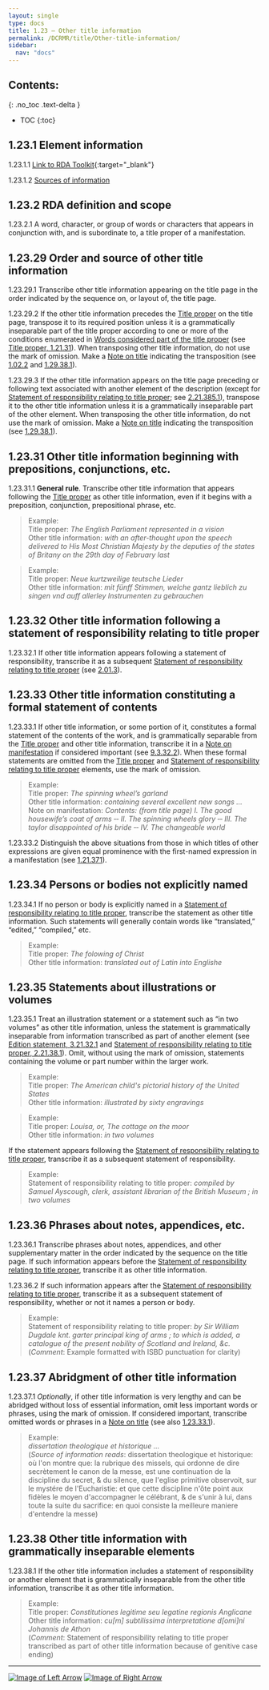 ```yaml
---
layout: single
type: docs
title: 1.23 — Other title information
permalink: /DCRMR/title/Other-title-information/
sidebar:
  nav: "docs"
---
```


## Contents:
{: .no_toc .text-delta }

- TOC
{:toc}

## 1.23.1 Element information

<a name="1.23.1.1">1.23.1.1</a> [Link to RDA Toolkit](https://beta.rdatoolkit.org/Content?externalId=en-US_ala-d12e7ee9-4a94-3ea6-8bb5-5e3ec97a91e9){:target="_blank"}

<a name="1.23.1.2">1.23.1.2</a> [Sources of information](/DCRMR/title/#1011-sources-of-information)

## 1.23.2 RDA definition and scope

<a name="1.23.2.1">1.23.2.1</a> A word, character, or group of words or characters that appears in conjunction with, and is subordinate to, a title proper of a manifestation.

## 1.23.29 Order and source of other title information

<a name="1.23.29.1">1.23.29.1</a> Transcribe other title information appearing on the title page in the order indicated by the sequence on, or layout of, the title page.

<a name="1.23.29.2">1.23.29.2</a> If the other title information precedes the [Title proper](/DCRMR/title/Title-proper/) on the title page, transpose it to its required position unless it is a grammatically inseparable part of the title proper according to one or more of the conditions enumerated in [Words considered part of the title proper](/DCRMR/title/Title-proper/#12131-words-considered-part-of-the-title-proper) (see [Title proper, 1.21.31](/DCRMR/title/Title-proper/#12131-words-considered-part-of-the-title-proper)). When transposing other title information, do not use the mark of omission. Make a [Note on title](/DCRMR/title/Note-on-title/) indicating the transposition (see [1.02.2](/DCRMR/title/#1012-element-order) and [1.29.38.1](/DCRMR/title/Note-on-title/#1.29.38.1)).

<a name="1.23.29.3">1.23.29.3</a> If the other title information appears on the title page preceding or following text associated with another element of the description (except for [Statement of responsibility relating to title proper](/DCRMR/sor/Statement-of-responsibility-relating-to-title-proper/); see [2.21.385.1](/DCRMR/sor/Statement-of-responsibility-relating-to-title-proper/#2.21.385.1)), transpose it to the other title information unless it is a grammatically inseparable part of the other element. When transposing the other title information, do not use the mark of omission. Make a [Note on title](/DCRMR/title/Note-on-title/) indicating the transposition (see [1.29.38.1](/DCRMR/title/Note-on-title/#1.29.38.1)).
  
## 1.23.31 Other title information beginning with prepositions, conjunctions, etc.

<a name="1.23.31.1">1.23.31.1</a> **General rule**. Transcribe other title information that appears following the [Title proper](/DCRMR/title/Title-proper/) as other title information, even if it begins with a preposition, conjunction, prepositional phrase, etc.

>Example:  
>Title proper: <CITE>The English Parliament represented in a vision</CITE>  
>Other title information: <CITE>with an after-thought upon the speech delivered to His Most Christian Majesty by the deputies of the states of Britany on the 29th day of February last </CITE>  

>Example:  
>Title proper: <CITE>Neue kurtzweilige teutsche Lieder </CITE>  
>Other title information: <CITE> mit fünff Stimmen, welche gantz lieblich zu singen vnd auff allerley Instrumenten zu gebrauchen</CITE>  

## 1.23.32 Other title information following a statement of responsibility relating to title proper

<a name="1.23.32.1">1.23.32.1</a> If other title information appears following a statement of responsibility, transcribe it as a subsequent [Statement of responsibility relating to title proper](/DCRMR/sor/Statement-of-responsibility-relating-to-title-proper/) (see [2.01.3](/DCRMR/sor/#2013-form-and-order-of-information)).

## 1.23.33 Other title information constituting a formal statement of contents

<a name="1.23.33.1">1.23.33.1</a> If other title information, or some portion of it, constitutes a formal statement of the contents of the work, and is grammatically separable from the [Title proper](/DCRMR/title/Title-proper/) and other title information, transcribe it in a [Note on manifestation](/DCRMR/additional-notes/Note-on-manifestation/) if considered important (see [9.3.32.2](/DCRMR/additional-notes/Note-on-manifestation/#9.3.32.2)). When these formal statements are omitted from the [Title proper](/DCRMR/title/Title-proper/) and [Statement of responsibility relating to title proper](/DCRMR/sor/) elements, use the mark of omission.

>Example:  
>Title proper: <CITE>The spinning wheel’s garland</CITE>   
>Other title information: <CITE>containing several excellent new songs ...</CITE>  
>Note on manifestation:  <CITE>Contents: (from title page) I. The good housewife’s coat of arms &#8208;&#8208; II. The spinning wheels glory &#8208;&#8208; III. The taylor disappointed of his bride &#8208;&#8208; IV. The changeable world</CITE>  

<a name="1.23.33.2">1.23.33.2</a> Distinguish the above situations from those in which titles of other expressions are given equal prominence with the first-named expression in a manifestation (see [1.21.371](/DCRMR/title/Title-proper/#121371-two-or-more-expressions-named-on-the-preferred-source-of-information)).

## 1.23.34 Persons or bodies not explicitly named

<a name="1.23.34.1">1.23.34.1</a> If no person or body is explicitly named in a [Statement of responsibility relating to title proper](/DCRMR/sor/Statement-of-responsibility-relating-to-title-proper/), transcribe the statement as other title information. Such statements will generally contain words like “translated,” “edited,” “compiled,” etc.

>Example:  
>Title proper: <CITE>The folowing of Christ</CITE>  
>Other title information: <CITE>translated out of Latin into Englishe</CITE>

## 1.23.35 Statements about illustrations or volumes

<a name="1.23.35.1">1.23.35.1</a> Treat an illustration statement or a statement such as “in two volumes” as other title information, unless the statement is grammatically inseparable from information transcribed as part of another element (see [Edition statement, 3.21.32.1](/DCRMR/edition/Edition-statement/#3.21.32.1) and [Statement of responsibility relating to title proper, 2.21.38.1](/DCRMR/sor/Statement-of-responsibility-relating-to-title-proper/#2.21.38.1)). Omit, without using the mark of omission, statements containing the volume or part number within the larger work. 

>Example:  
>Title proper: <CITE>The American child's pictorial history of the United States</CITE>  
>Other title information: <CITE>illustrated by sixty engravings</CITE>  

>Example:  
>Title proper: <CITE>Louisa, or, The cottage on the moor</CITE>  
>Other title information: <CITE>in two volumes</CITE>

If the statement appears following the [Statement of responsibility relating to title proper](/DCRMR/sor/Statement-of-responsibility-relating-to-title-proper/), transcribe it as a subsequent statement of responsibility.

>Example:  
>Statement of responsibility relating to title proper: <CITE>compiled by Samuel Ayscough, clerk, assistant librarian of the British Museum ; in two volumes</CITE>

## 1.23.36 Phrases about notes, appendices, etc.

<a name="1.23.36.1">1.23.36.1</a> Transcribe phrases about notes, appendices, and other supplementary matter in the order indicated by the sequence on the title page. If such information appears before the [Statement of responsibility relating to title proper](/DCRMR/sor/Statement-of-responsibility-relating-to-title-proper/), transcribe it as other title information.

<a name="1.23.36.2">1.23.36.2</a> If such information appears after the [Statement of responsibility relating to title proper](/DCRMR/sor/Statement-of-responsibility-relating-to-title-proper/), transcribe it as a subsequent statement of responsibility, whether or not it names a person or body.

>Example:   
>Statement of responsibility relating to title proper: <CITE>by Sir William Dugdale knt. garter principal king of arms ; to which is added, a catalogue of the present nobility of Scotland and Ireland, &c.</CITE>  
>(*Comment*: Example formatted with ISBD punctuation for clarity)


## 1.23.37 Abridgment of other title information

<a name="1.23.37.1">1.23.37.1</a> *Optionally*, if other title information is very lengthy and can be abridged without loss of essential information, omit less important words or phrases, using the mark of omission. If considered important, transcribe omitted words or phrases in a [Note on title](/DCRMR/title/Note-on-title/) (see also [1.23.33.1](/DCRMR/title/Other-title-information/#1.23.33.1)).

>Example:  
><CITE>dissertation theologique et historique ...</CITE>  
>(*Source of information reads*: dissertation theologique et historique: où l'on montre que: la rubrique des missels, qui ordonne de dire secrètement le canon de la messe, est une continuation de la discipline du secret, & du silence, que l'eglise primitive observoit, sur le mystére de l'Eucharistie: et que cette discipline n'ôte point aux fidèles le moyen d'accompagner le célébrant, & de s'unir à lui, dans toute la suite du sacrifice: en quoi consiste la meilleure maniere d'entendre la messe)

## 1.23.38 Other title information with grammatically inseparable elements

<a name="1.23.38.1">1.23.38.1</a> If the other title information includes a statement of responsibility or another element that is grammatically inseparable from the other title information, transcribe it as other title information.

>Example:  
>Title proper: <CITE>Constitutiones legitime seu legatine regionis Anglicane</CITE>  
>Other title information: <CITE>cu[m] subtilissima interpretatione d[omi]ni Johannis de Athon</CITE>  
>(*Comment*: Statement of responsibility relating to title proper transcribed as part of other title information because of genitive case ending)

---

[![Image of Left Arrow](https://rbms-bsc.github.io/DCRMR/assets/pictures/navigation/Arrow_Left.png "1.215 — Parallel title proper")](/DCRMR/title/Parallel-title-proper/) [![Image of Right Arrow](https://rbms-bsc.github.io/DCRMR/assets/pictures/navigation/Arrow_Right.png "1.235 — Parallel other title information")](/DCRMR/title/Parallel-other-title-information/)
